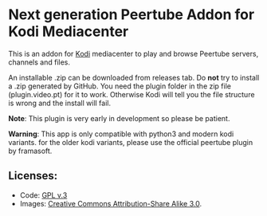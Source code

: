 # Next generation Peertube Addon for Kodi Mediacenter

This is an addon for [Kodi](http://kodi.tv) mediacenter to play and browse Peertube servers, channels and files.

An installable .zip can be downloaded from releases tab.
Do **not** try to install a .zip generated by GitHub. You need the plugin folder in the zip file (plugin.video.pt) for it to work. Otherwise Kodi will tell you the file structure is wrong and the install will fail.

**Note**: This plugin is very early in development so please be patient.

**Warning**: This app is only compatible with python3 and modern kodi variants. for the older kodi variants, please use the official peertube plugin by framasoft.

## Licenses:

* Code: [GPL v.3](http://www.gnu.org/copyleft/gpl.html)
* Images: [Creative Commons Attribution-Share Alike 3.0](http://creativecommons.org/licenses/by-sa/3.0/us/).